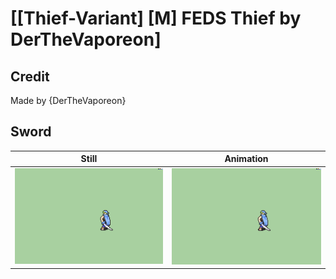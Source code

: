 # [\[Thief-Variant\] \[M\] FEDS Thief by DerTheVaporeon]

## Credit

Made by {DerTheVaporeon}

## Sword

| Still | Animation |
| :---: | :-------: |
| ![Sword still](./Sword_000.png) | ![Sword animation](./Sword.gif) |
